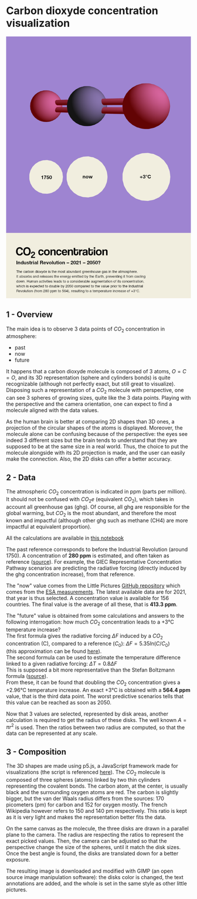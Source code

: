 # Carbon dioxyde concentration visualization

![image](submission.png)


## 1 - Overview

The main idea is to observe 3 data points of $CO_2$ concentration in atmosphere:  
- past
- now
- future

It happens that a carbon dioxyde molecule is composed of 3 atoms, $O=C=O$, and its 3D representation (sphere and cylinders bonds) is quite recognizable (although not perfectly exact, but still great to visualize). Disposing such a representation of a $CO_2$ molecule with perspective, one can see 3 spheres of growing sizes, quite like the 3 data points. Playing with the perspective and the camera orientation, one can expect to find a molecule aligned with the data values.  

As the human brain is better at comparing 2D shapes than 3D ones, a projection of the circular shapes of the atoms is displayed. Moreover, the molecule alone can be confusing because of the perspective: the eyes see indeed 3 different sizes but the brain tends to understand that they are supposed to be at the same size in a real world. Thus, the choice to put the molecule alongside with its 2D projection is made, and the user can easily make the connection. Also, the 2D disks can offer a better accuracy.  

## 2 - Data

The atmospheric $CO_2$ concentration is indicated in ppm (parts per million). It should not be confused with $CO_2e$ (equivalent $CO_2$), which takes in account all greenhouse gas (ghg). Of course, all ghg are responsible for the global warming, but $CO_2$ is the most abundant, and therefore the most known and impactful (although other ghg such as methane (CH4) are more impactful at equivalent proportion).  

All the calculations are available in [this notebook](https://github.com/NicolasDenier/CO2_concentration/blob/main/disk_sizes.ipynb)  

The past reference corresponds to before the Industrial Revolution (around 1750). A concentration of **280 ppm** is estimated, and often taken as reference ([source](https://en.wikipedia.org/wiki/Carbon_dioxide_in_Earth%27s_atmosphere)). For example, the GIEC Representative Concentration Pathway scenarios are predicting the radiative forcing (directly induced by the ghg concentration increase), from that reference.  

The "now" value comes from the Little Pictures [GitHub repository](https://github.com/littlepictures/datasets/blob/main/ghg/ghg_xco2_yearly_global.csv) which comes from the [ESA measurements](https://catalogue.ceda.ac.uk/uuid/070522ac6a5d4973a95c544beef714b4). The latest available data are for 2021, that year is thus selected. A concentration value is available for 156 countries. The final value is the average of all these, that is **413.3 ppm**.  

The "future" value is obtained from some calculations and answers to the following interrogation: how much $CO_2$ concentration leads to a +3°C temperature increase?  
The first formula gives the radiative forcing $\Delta F$ induced by a $CO_2$ concentration (C), compared to a reference ($C_0$): $\Delta F = 5.35 ln(C/C_0)$  
(this approximation can be found [here](https://fr.wikipedia.org/wiki/Forçage_radiatif)).  
The second formula can be used to estimate the temperature difference linked to a given radiative forcing: $\Delta T = 0.8 \Delta F$   
This is supposed a bit more representative than the Stefan Boltzmann formula ([source](https://www.science-climat-energie.be/2018/04/10/forcage-radiatif-sensibilite-climatique-et-retroactions-positives/)).  
From these, it can be found that doubling the $CO_2$ concentration gives a +2.96°C temperature increase. An exact +3°C is obtained with a **564.4 ppm** value, that is the third data point. The worst predictive scenarios tells that this value can be reached as soon as 2050.  

Now that 3 values are selected, represented by disk areas, another calculation is required to get the radius of these disks. The well known $A=\pi r^2$ is used. Then the ratios between two radius are computed, so that the data can be represented at any scale.  

## 3 - Composition

The 3D shapes are made using p5.js, a JavaScript framework made for visualizations (the script is referenced [here](https://github.com/NicolasDenier/CO2_concentration/blob/main/CO2_molecule.js)). The $CO_2$ molecule is composed of three spheres (atoms) linked by two thin cylinders representing the covalent bonds. The carbon atom, at the center, is usually black and the surrounding oxygen atoms are red. The carbon is slightly bigger, but the van der Waals radius differs from the sources: 170 picometers (pm) for carbon and 152 for oxygen mostly. The french Wikipedia however refers to 150 and 140 pm respectively. This ratio is kept as it is very light and makes the representation better fits the data.  

On the same canvas as the molecule, the three disks are drawn in a parallel plane to the camera. The radius are respecting the ratios to represent the exact picked values. Then, the camera can be adjusted so that the perspective change the size of the spheres, until it match the disk sizes. Once the best angle is found, the disks are translated down for a better exposure.  

The resulting image is downloaded and modified with GIMP (an open source image manipulation software): the disks color is changed, the text annotations are added, and the whole is set in the same style as other little pictures.  
